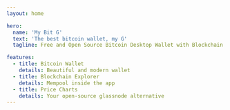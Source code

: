 ```yaml
---
layout: home

hero:
  name: 'My Bit G'
  text: 'The best bitcoin wallet, my G'
  tagline: Free and Open Source Bitcoin Desktop Wallet with Blockchain Explorer and Price Charts

features:
  - title: Bitcoin Wallet
    details: Beautiful and modern wallet
  - title: Blockchain Explorer
    details: Mempool inside the app
  - title: Price Charts
    details: Your open-source glassnode alternative
---
```

